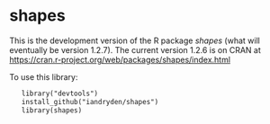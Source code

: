 # shapes

This is the development version of the R package *shapes* (what will eventually be version 1.2.7). 
The current version 1.2.6 is on CRAN at https://cran.r-project.org/web/packages/shapes/index.html

To use this library: 

```xml
   library("devtools")   
   install_github("iandryden/shapes")   
   library(shapes)
```
